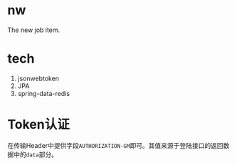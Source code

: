# nw
The new job item.


# tech
1. jsonwebtoken
2. JPA
3. spring-data-redis


# Token认证
在传输Header中提供字段`AUTHORIZATION-GM`即可。其值来源于登陆接口的返回数据中的`data`部分。